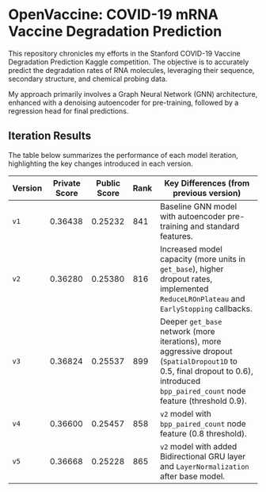 # OpenVaccine: COVID-19 mRNA Vaccine Degradation Prediction

This repository chronicles my efforts in the Stanford COVID-19 Vaccine Degradation Prediction Kaggle competition. The objective is to accurately predict the degradation rates of RNA molecules, leveraging their sequence, secondary structure, and chemical probing data.

My approach primarily involves a Graph Neural Network (GNN) architecture, enhanced with a denoising autoencoder for pre-training, followed by a regression head for final predictions.

## Iteration Results

The table below summarizes the performance of each model iteration, highlighting the key changes introduced in each version.

| Version | Private Score | Public Score | Rank | Key Differences (from previous version)                                                                                                                                             |
| ------- | ------------- | ------------ | ---- | ----------------------------------------------------------------------------------------------------------------------------------------------------------------------------------- |
| `v1`    | 0.36438       | 0.25232      | 841  | Baseline GNN model with autoencoder pre-training and standard features.                                                                                                             |
| `v2`    | 0.36280       | 0.25380      | 816  | Increased model capacity (more units in `get_base`), higher dropout rates, implemented `ReduceLROnPlateau` and `EarlyStopping` callbacks.                                           |
| `v3`    | 0.36824       | 0.25537      | 899  | Deeper `get_base` network (more iterations), more aggressive dropout (`SpatialDropout1D` to 0.5, final dropout to 0.6), introduced `bpp_paired_count` node feature (threshold 0.9). |
| `v4`    | 0.36600       | 0.25457      | 858  | `v2` model with `bpp_paired_count` node feature (0.8 threshold).                                                                                                                    |
| `v5`    | 0.36668       | 0.25228      | 865  | `v2` model with added Bidirectional GRU layer and `LayerNormalization` after base model.                                                                                            |
